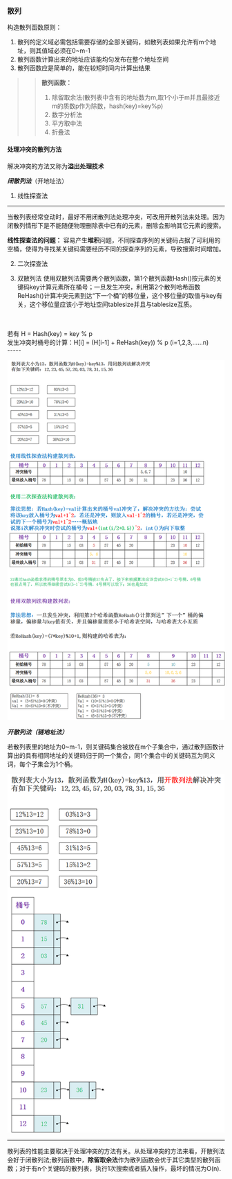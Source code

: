 ### 散列

构造散列函数原则：
1. 散列的定义域必需包括需要存储的全部关键码，如散列表如果允许有m个地址，则其值域必须在0~m-1
2. 散列函数计算出来的地址应该能均匀发布在整个地址空间
3. 散列函数应是简单的，能在较短时间内计算出结果

>>
>>**散列函数：**<br>
>>1. 除留取余法(散列表中含有的地址数为m,取1个小于m并且最接近m的质数p作为除数，hash(key)=key%p)<br>
>>2. 数字分析法<br>
>>3. 平方取中法<br>
>>4. 折叠法<br>

#### 处理冲突的散列方法
解决冲突的方法又称为**溢出处理技术**   

***闭散列法***（开地址法）
1. 线性探查法

---

当散列表经常变动时，最好不用闭散列法处理冲突，可改用开散列法来处理。因为闭散列情形下是不能随便物理删除表中已有的元素，删除会影响其它元素的搜索。

**线性探查法的问题：**
容易产生**堆积**问题，不同探查序列的关键码占据了可利用的空桶，使得为寻找某关键码需要经历不同的探查序列的元素，导致搜索时间增加。

2. 二次探查法

3. 双散列法
   使用双散列法需要两个散列函数，第1个散列函数Hash()按元素的关键码key计算元素所在桶号；一旦发生冲突，利用第2个散列哈希函数ReHash()计算冲突元素到达“下一个桶”的移位量，这个移位量的取值与key有关，这个移位量应该小于地址空间tablesize并且与tablesize互质。
<br>
<br>若有 H = Hash(key) = key % p
<br>发生冲突时桶号的计算：H[i] = (H[i-1] + ReHash(key)) % p  (i=1,2,3,……n)
<br>
-----

![哈希表](https://github.com/HurricanGod/Home/blob/master/img/hashtable%E9%97%AD%E6%95%A3%E5%88%97%E6%B3%95%E8%A7%A3%E5%86%B3%E5%86%B2%E7%AA%81.png)

***开散列法（链地址法）***

若散列表里的地址为0~m-1，则关键码集合被放在m个子集合中，通过散列函数计算出的具有相同地址的关键码归于同一个集合，同1个集合中的关键码互为同义词，每个子集合为1个桶。

![链地址法解决散列函数冲突](https://github.com/HurricanGod/Home/blob/master/img/open_hashtable.png)

----

散列表的性能主要取决于处理冲突的方法有关。从处理冲突的方法来看，开散列法会好于闭散列法;散列函数中，**除留取余法**作为散列函数会优于其它类型的散列函数；对于有n个关键码的散列表，执行1次搜索或者插入操作，最坏的情况为O(n).
